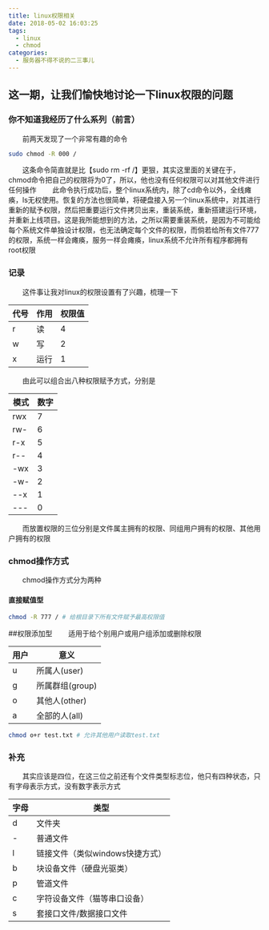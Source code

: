 ```yaml
---
title: linux权限相关
date: 2018-05-02 16:03:25
tags:
  - linux
  - chmod
categories:
  - 服务器不得不说的二三事儿
---
```


## 这一期，让我们愉快地讨论一下linux权限的问题

### 你不知道我经历了什么系列（前言）
&emsp;&emsp;前两天发现了一个非常有趣的命令

```bash
sudo chmod -R 000 /
```
<!--more-->
&emsp;&emsp;这条命令简直就是比【sudo rm -rf /】更狠，其实这里面的关键在于，chmod命令把自己的权限将为0了，所以，他也没有任何权限可以对其他文件进行任何操作
&emsp;&emsp;此命令执行成功后，整个linux系统内，除了cd命令以外，全线瘫痪，ls无权使用。恢复的方法也很简单，将硬盘接入另一个linux系统中，对其进行重新的赋予权限，然后把重要运行文件拷贝出来，重装系统，重新搭建运行环境，并重新上线项目。这是我所能想到的方法，之所以需要重装系统，是因为不可能给每个系统文件单独设计权限，也无法确定每个文件的权限，而倘若给所有文件777的权限，系统一样会瘫痪，服务一样会瘫痪，linux系统不允许所有程序都拥有root权限

### 记录
&emsp;&emsp;这件事让我对linux的权限设置有了兴趣，梳理一下

|代号|作用|权限值|
|----|----|----|
| r | 读 | 4 |
| w | 写 | 2 |
| x | 运行 | 1 |

&emsp;&emsp;由此可以组合出八种权限赋予方式，分别是

|模式|数字|
|-----|-----|
|rwx|7|
|rw\-|6|
|r\-x|5|
|r\-\-|4|
|\-wx|3|
|\-w\-|2|
|\-\-x|1|
|\-\-\-|0|

&emsp;&emsp;而放置权限的三位分别是文件属主拥有的权限、同组用户拥有的权限、其他用户拥有的权限

### chmod操作方式
&emsp;&emsp;chmod操作方式分为两种

#### 直接赋值型
```bash
chmod -R 777 / # 给根目录下所有文件赋予最高权限值
```

##权限添加型
&emsp;&emsp;适用于给个别用户或用户组添加或删除权限

|用户|意义|
|------|------|
|u|所属人(user)|
|g|所属群组(group)|
|o|其他人(other)|
|a|全部的人(all)|

```bash
chmod o+r test.txt # 允许其他用户读取test.txt
```

### 补充
&emsp;&emsp;其实应该是四位，在这三位之前还有个文件类型标志位，他只有四种状态，只有字母表示方式，没有数字表示方式

|字母|类型|
|-----|-----|
|d|文件夹|
|\-|普通文件|
|l|链接文件（类似windows快捷方式）|
|b|块设备文件（硬盘光驱类）|
|p|管道文件|
|c|字符设备文件（猫等串口设备）|
|s|套接口文件/数据接口文件|